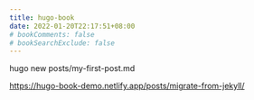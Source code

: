 ```yaml
---
title: hugo-book
date: 2022-01-20T22:17:51+08:00
# bookComments: false
# bookSearchExclude: false
---
```



hugo new posts/my-first-post.md

https://hugo-book-demo.netlify.app/posts/migrate-from-jekyll/

